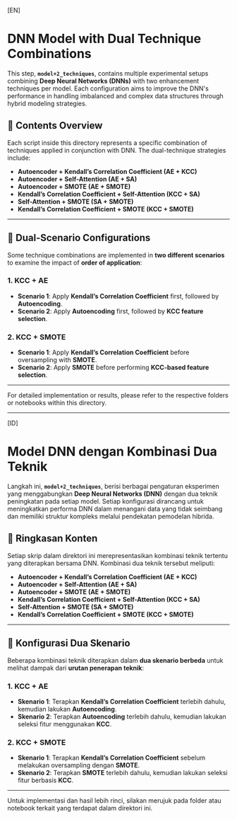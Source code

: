 [EN]
# DNN Model with Dual Technique Combinations

This step, **`model+2_techniques`**, contains multiple experimental setups combining **Deep Neural Networks (DNNs)** with two enhancement techniques per model. Each configuration aims to improve the DNN's performance in handling imbalanced and complex data structures through hybrid modeling strategies.

## 📂 Contents Overview

Each  script inside this directory represents a specific combination of techniques applied in conjunction with DNN. The dual-technique strategies include:

- **Autoencoder + Kendall’s Correlation Coefficient (AE + KCC)**
- **Autoencoder + Self-Attention (AE + SA)**
- **Autoencoder + SMOTE (AE + SMOTE)**
- **Kendall’s Correlation Coefficient + Self-Attention (KCC + SA)**
- **Self-Attention + SMOTE (SA + SMOTE)**
- **Kendall’s Correlation Coefficient + SMOTE (KCC + SMOTE)**

---

## 🔄 Dual-Scenario Configurations

Some technique combinations are implemented in **two different scenarios** to examine the impact of **order of application**:

### 1. **KCC + AE**
- **Scenario 1**: Apply **Kendall’s Correlation Coefficient** first, followed by **Autoencoding**.
- **Scenario 2**: Apply **Autoencoding** first, followed by **KCC feature selection**.

### 2. **KCC + SMOTE**
- **Scenario 1**: Apply **Kendall’s Correlation Coefficient** before oversampling with **SMOTE**.
- **Scenario 2**: Apply **SMOTE** before performing **KCC-based feature selection**.

---

For detailed implementation or results, please refer to the respective folders or notebooks within this directory.

---
[ID]
# Model DNN dengan Kombinasi Dua Teknik

Langkah ini, **`model+2_techniques`**, berisi berbagai pengaturan eksperimen yang menggabungkan **Deep Neural Networks (DNN)** dengan dua teknik peningkatan pada setiap model. Setiap konfigurasi dirancang untuk meningkatkan performa DNN dalam menangani data yang tidak seimbang dan memiliki struktur kompleks melalui pendekatan pemodelan hibrida.

## 📂 Ringkasan Konten

Setiap skrip dalam direktori ini merepresentasikan kombinasi teknik tertentu yang diterapkan bersama DNN. Kombinasi dua teknik tersebut meliputi:

- **Autoencoder + Kendall’s Correlation Coefficient (AE + KCC)**
- **Autoencoder + Self-Attention (AE + SA)**
- **Autoencoder + SMOTE (AE + SMOTE)**
- **Kendall’s Correlation Coefficient + Self-Attention (KCC + SA)**
- **Self-Attention + SMOTE (SA + SMOTE)**
- **Kendall’s Correlation Coefficient + SMOTE (KCC + SMOTE)**

---

## 🔄 Konfigurasi Dua Skenario

Beberapa kombinasi teknik diterapkan dalam **dua skenario berbeda** untuk melihat dampak dari **urutan penerapan teknik**:

### 1. **KCC + AE**
- **Skenario 1**: Terapkan **Kendall’s Correlation Coefficient** terlebih dahulu, kemudian lakukan **Autoencoding**.
- **Skenario 2**: Terapkan **Autoencoding** terlebih dahulu, kemudian lakukan seleksi fitur menggunakan **KCC**.

### 2. **KCC + SMOTE**
- **Skenario 1**: Terapkan **Kendall’s Correlation Coefficient** sebelum melakukan oversampling dengan **SMOTE**.
- **Skenario 2**: Terapkan **SMOTE** terlebih dahulu, kemudian lakukan seleksi fitur berbasis **KCC**.

---

Untuk implementasi dan hasil lebih rinci, silakan merujuk pada folder atau notebook terkait yang terdapat dalam direktori ini.

